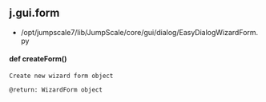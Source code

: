 ## j.gui.form

- /opt/jumpscale7/lib/JumpScale/core/gui/dialog/EasyDialogWizardForm.py

#### def createForm() 

    Create new wizard form object
    
    @return: WizardForm object

